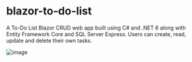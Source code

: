 # blazor-to-do-list
A To-Do List Blazor CRUD web app built using C# and .NET 6 along with Entity Framework Core and SQL Server Express. Users can create, read, update and delete their own tasks.

![image](https://user-images.githubusercontent.com/45437363/194681513-841bd085-cd40-4bc7-a842-a172e4442f5a.png)
